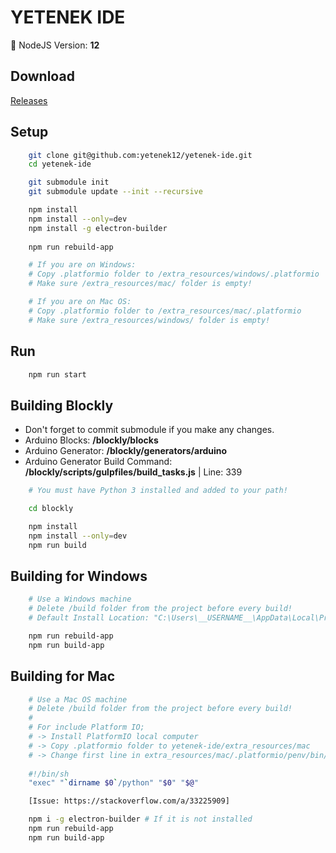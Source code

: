 # YETENEK IDE

🎱 NodeJS Version: **12**  

## Download

[Releases](https://github.com/yetenek12/yetenek-ide/releases)

## Setup

```bash
    git clone git@github.com:yetenek12/yetenek-ide.git
    cd yetenek-ide

    git submodule init
    git submodule update --init --recursive

    npm install
    npm install --only=dev
    npm install -g electron-builder
    
    npm run rebuild-app

    # If you are on Windows:
    # Copy .platformio folder to /extra_resources/windows/.platformio
    # Make sure /extra_resources/mac/ folder is empty!

    # If you are on Mac OS:
    # Copy .platformio folder to /extra_resources/mac/.platformio
    # Make sure /extra_resources/windows/ folder is empty!
```

## Run

```bash
    npm run start
```

## Building Blockly

- Don't forget to commit submodule if you make any changes.
- Arduino Blocks: **/blockly/blocks**
- Arduino Generator: **/blockly/generators/arduino**
- Arduino Generator Build Command: **/blockly/scripts/gulpfiles/build_tasks.js** | Line: 339

```bash
    # You must have Python 3 installed and added to your path!

    cd blockly

    npm install
    npm install --only=dev
    npm run build
```

## Building for Windows

```bash
    # Use a Windows machine
    # Delete /build folder from the project before every build!
    # Default Install Location: "C:\Users\__USERNAME__\AppData\Local\Programs\YETENEK IDE"

    npm run rebuild-app
    npm run build-app
```

## Building for Mac

```bash
    # Use a Mac OS machine
    # Delete /build folder from the project before every build!
    #
    # For include Platform IO;
    # -> Install PlatformIO local computer
    # -> Copy .platformio folder to yetenek-ide/extra_resources/mac
    # -> Change first line in extra_resources/mac/.platformio/penv/bin/pio and platformio to
    
    #!/bin/sh
    "exec" "`dirname $0`/python" "$0" "$@"

    [Issue: https://stackoverflow.com/a/33225909]

    npm i -g electron-builder # If it is not installed
    npm run rebuild-app
    npm run build-app
```

